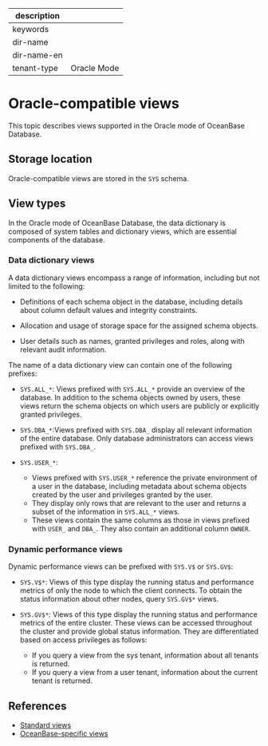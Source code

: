 |description||
|---|---|
|keywords||
|dir-name||
|dir-name-en||
|tenant-type|Oracle Mode|

# Oracle-compatible views

This topic describes views supported in the Oracle mode of OceanBase Database.

## Storage location

Oracle-compatible views are stored in the `SYS` schema.

## View types

In the Oracle mode of OceanBase Database, the data dictionary is composed of system tables and dictionary views, which are essential components of the database.

### Data dictionary views

A data dictionary views encompass a range of information, including but not limited to the following:

* Definitions of each schema object in the database, including details about column default values and integrity constraints.

* Allocation and usage of storage space for the assigned schema objects.

* User details such as names, granted privileges and roles, along with relevant audit information.

The name of a data dictionary view can contain one of the following prefixes:

* `SYS.ALL_*`: Views prefixed with `SYS.ALL_*` provide an overview of the database. In addition to the schema objects owned by users, these views return the schema objects on which users are publicly or explicitly granted privileges.

* `SYS.DBA_*`:Views prefixed with `SYS.DBA_` display all relevant information of the entire database. Only database administrators can access views prefixed with `SYS.DBA_`.

* `SYS.USER_*`:
   * Views prefixed with `SYS.USER_*` reference the private environment of a user in the database, including metadata about schema objects created by the user and privileges granted by the user.
   * They display only rows that are relevant to the user and returns a subset of the information in `SYS.ALL_*` views.
   * These views contain the same columns as those in views prefixed with `USER_` and `DBA_`. They also contain an additional column `OWNER`.

### Dynamic performance views

Dynamic performance views can be prefixed with `SYS.V$` or `SYS.GV$`:

* `SYS.V$*`: Views of this type display the running status and performance metrics of only the node to which the client connects. To obtain the status information about other nodes, query `SYS.GV$*` views.

* `SYS.GV$*`: Views of this type display the running status and performance metrics of the entire cluster. These views can be accessed throughout the cluster and provide global status information. They are differentiated based on access privileges as follows:
  
   * If you query a view from the sys tenant, information about all tenants is returned.
   * If you query a view from a user tenant, information about the current tenant is returned.

## References

* [Standard views](100.standard-view-overview-of-oracle-mode.md)
* [OceanBase-specific views](200.oceanBase-own-standard-view-of-oracle-mode.md)
